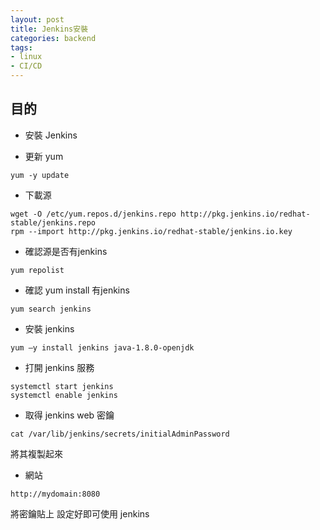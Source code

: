```yaml
---
layout: post
title: Jenkins安裝
categories: backend
tags:
- linux
- CI/CD
---
```

## 目的 ##

 - 安裝 Jenkins

 <!-- more -->
   
 - 更新 yum
```
yum -y update
```


 - 下載源
```
wget -O /etc/yum.repos.d/jenkins.repo http://pkg.jenkins.io/redhat-stable/jenkins.repo
rpm --import http://pkg.jenkins.io/redhat-stable/jenkins.io.key
```


 - 確認源是否有jenkins
 
```
yum repolist
```


 - 確認 yum install 有jenkins
 
```
yum search jenkins
```


 - 安裝 jenkins
 
```
yum –y install jenkins java-1.8.0-openjdk
```


 - 打開 jenkins 服務
 
```
systemctl start jenkins
systemctl enable jenkins
```


- 取得 jenkins web 密鑰

```
cat /var/lib/jenkins/secrets/initialAdminPassword
```
將其複製起來


- 網站

```
http://mydomain:8080
```
將密鑰貼上 設定好即可使用 jenkins
